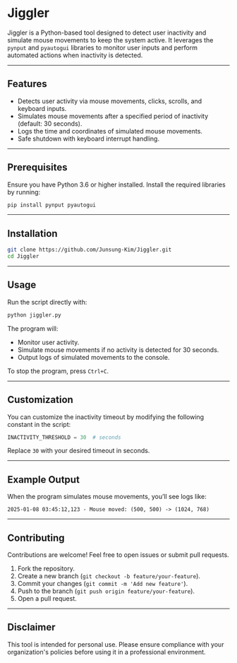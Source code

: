 # Jiggler

Jiggler is a Python-based tool designed to detect user inactivity and simulate mouse movements to keep the system active. It leverages the `pynput` and `pyautogui` libraries to monitor user inputs and perform automated actions when inactivity is detected.

---

## Features

- Detects user activity via mouse movements, clicks, scrolls, and keyboard inputs.
- Simulates mouse movements after a specified period of inactivity (default: 30 seconds).
- Logs the time and coordinates of simulated mouse movements.
- Safe shutdown with keyboard interrupt handling.

---

## Prerequisites

Ensure you have Python 3.6 or higher installed. Install the required libraries by running:

```bash
pip install pynput pyautogui
```

---

## Installation

```bash
git clone https://github.com/Junsung-Kim/Jiggler.git
cd Jiggler
```

---

## Usage

Run the script directly with:

```bash
python jiggler.py
```

The program will:

- Monitor user activity.
- Simulate mouse movements if no activity is detected for 30 seconds.
- Output logs of simulated movements to the console.

To stop the program, press `Ctrl+C`.

---

## Customization

You can customize the inactivity timeout by modifying the following constant in the script:

```python
INACTIVITY_THRESHOLD = 30  # seconds
```

Replace `30` with your desired timeout in seconds.

---

## Example Output

When the program simulates mouse movements, you’ll see logs like:

```plaintext
2025-01-08 03:45:12,123 - Mouse moved: (500, 500) -> (1024, 768)
```

---

## Contributing

Contributions are welcome! Feel free to open issues or submit pull requests.

1. Fork the repository.
2. Create a new branch (`git checkout -b feature/your-feature`).
3. Commit your changes (`git commit -m 'Add new feature'`).
4. Push to the branch (`git push origin feature/your-feature`).
5. Open a pull request.

---

## Disclaimer

This tool is intended for personal use. Please ensure compliance with your organization's policies before using it in a professional environment.

